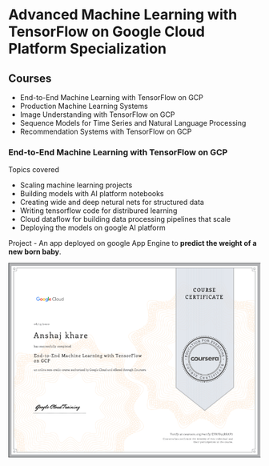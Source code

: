# Advanced Machine Learning with TensorFlow on Google Cloud Platform Specialization

## Courses 
- End-to-End Machine Learning with TensorFlow on GCP
- Production Machine Learning Systems
- Image Understanding with TensorFlow on GCP
- Sequence Models for Time Series and Natural Language Processing
- Recommendation Systems with TensorFlow on GCP


### End-to-End Machine Learning with TensorFlow on GCP
Topics covered
- Scaling machine learning projects 
- Building models with AI platform notebooks
- Creating wide and deep netural nets for structured data
- Writing tensorflow code for distribured learning
- Cloud dataflow for building data processing pipelines that scale
- Deploying the models on google AI platform

Project - An app deployed on google App Engine to **predict the weight of a new born baby**.

![cerfication image](cert_imgs/end-to-end-ml-gcp.png "end-to-end-ml-on-gcp")